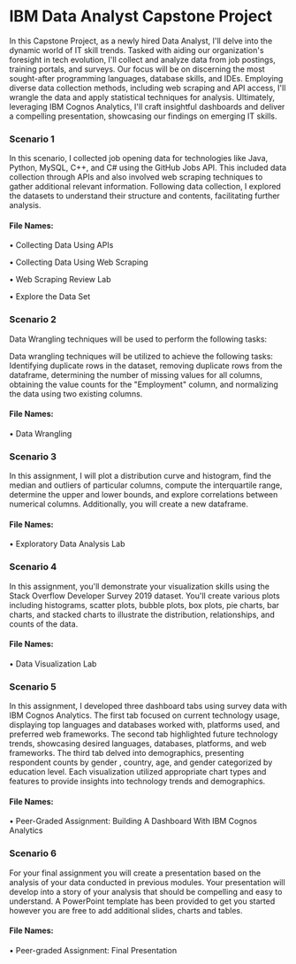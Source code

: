 # IBM Data Analyst Capstone Project

In this Capstone Project, as a newly hired Data Analyst, I'll delve into the dynamic world of IT skill trends. Tasked with aiding our organization's foresight in tech evolution, 
I'll collect and analyze data from job postings, training portals, and surveys. Our focus will be on discerning the most sought-after programming languages, database skills, and IDEs. 
Employing diverse data collection methods, including web scraping and API access, I'll wrangle the data and apply statistical techniques for analysis. Ultimately, leveraging IBM Cognos Analytics, 
I'll craft insightful dashboards and deliver a compelling presentation, showcasing our findings on emerging IT skills.





### Scenario 1
In this scenario, I collected job opening data for technologies like Java, Python, MySQL, C++, and C# using the GitHub Jobs API.
This included data collection through APIs and also involved web scraping techniques to gather additional relevant information. 
Following data collection, I explored the datasets to understand their structure and contents, facilitating further analysis.

#### File Names:

•	Collecting Data Using APIs

•	Collecting Data Using Web Scraping

•	Web Scraping Review Lab

•	Explore the Data Set


### Scenario 2

Data Wrangling techniques will be used to perform the following tasks:

Data wrangling techniques will be utilized to achieve the following tasks: Identifying duplicate rows in the dataset, 
removing duplicate rows from the dataframe, determining the number of missing values for all columns, 
obtaining the value counts for the "Employment" column, and normalizing the data using two existing columns. 

#### File Names:

• Data Wrangling


### Scenario 3

In this assignment, I will plot a distribution curve and histogram, find the median and outliers of particular columns, 
compute the interquartile range, determine the upper and lower bounds, and explore correlations between numerical columns. 
Additionally, you will create a new dataframe.

#### File Names:

• Exploratory Data Analysis Lab


### Scenario 4

In this assignment, you'll demonstrate your visualization skills using the Stack Overflow Developer Survey 2019 dataset.
You'll create various plots including histograms, scatter plots, bubble plots, box plots, pie charts, bar charts, 
and stacked charts to illustrate the distribution, relationships, and counts of the data.

#### File Names:

• Data Visualization Lab


### Scenario 5

In this assignment, I developed three dashboard tabs using survey data with IBM Cognos Analytics. The first tab focused on current technology usage, 
displaying top languages and databases worked with, platforms used, and preferred web frameworks. The second tab highlighted future technology trends, 
showcasing desired languages, databases, platforms, and web frameworks. The third tab delved into demographics, presenting respondent counts by gender
, country, age, and gender categorized by education level. Each visualization utilized appropriate chart types and features to provide insights into technology trends and demographics.

#### File Names: 

• Peer-Graded Assignment: Building A Dashboard With IBM Cognos Analytics

### Scenario 6

For your final assignment you will create a presentation based on the analysis of your data conducted in previous modules. 
Your presentation will develop into a story of your analysis that should be compelling and easy to understand. 
A PowerPoint template has been provided to get you started however you are free to add additional slides, charts and tables.

#### File Names: 

• Peer-graded Assignment: Final Presentation

